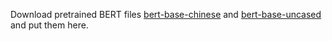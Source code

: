 Download pretrained BERT files [bert-base-chinese](https://huggingface.co/bert-base-chinese/tree/main) and [bert-base-uncased](https://huggingface.co/bert-base-uncased/tree/main) and put them here.
